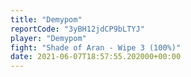 ```yaml
---
title: "Demypom"
reportCode: "3yBH12jdCP9bLTYJ"
player: "Demypom"
fight: "Shade of Aran - Wipe 3 (100%)"
date: 2021-06-07T18:57:55.202000+00:00
---
```

